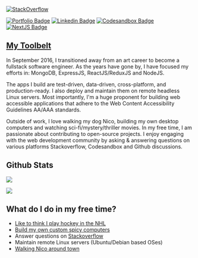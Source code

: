 [![StackOverflow](https://github-readme-stackoverflow.vercel.app/?userID=7376526&theme=dark)](https://stackoverflow.com/users/7376526/matt-carlotta)

[![Portfolio Badge](https://img.shields.io/badge/My%20Website-0088FF?&style=for-the-badge&logo=vercel&logoColor=white)](https://macar.dev/)
[![Linkedin Badge](https://img.shields.io/badge/LinkedIn-0077B5?style=for-the-badge&logo=linkedin&logoColor=white)](https://www.linkedin.com/in/mattcarlotta)
[![Codesandbox Badge](https://img.shields.io/badge/Codesandbox-343434?color=green&style=for-the-badge&logo=codesandbox&logoColor=white)](https://codesandbox.io/u/mattcarlotta/sandboxes)
[![NextJS Badge](https://img.shields.io/badge/Next%2Ejs%20Contributor-8A2BE2?style=for-the-badge&logo=next.js&logoColor=white)](https://github.com/vercel/next.js)

## [My Toolbelt](https://macar.dev/background/#tech-specs)

In September 2016, I transitioned away from an art career to become a fullstack software engineer. As the years have gone by, I have 
focused my efforts in: MongoDB, ExpressJS, ReactJS/ReduxJS and NodeJS.

The apps I build are test-driven, data-driven, cross-platform, and production-ready. I also deploy and maintain them on remote headless Linux servers. Most importantly, I'm a huge proponent for building web accessible applications that adhere to the Web Content Accessibility Guidelines AA/AAA standards.

Outside of work, I love walking my dog Nico, building my own desktop computers and watching sci-fi/mystery/thriller movies. In my free time, I am passionate about contributing to open-source projects. I enjoy engaging with the web development community by asking & answering questions on various platforms Stackoverflow, Codesandbox and Github discussions.

 
## Github Stats

![](https://github-readme-stats.vercel.app/api/top-langs/?username=mattcarlotta&hide=python&title_color=ffffff&text_color=c9cacc&line_height=27&icon_color=2bbc8a&bg_color=1d1f21&layout=compact&langs_count=6)

![](https://github-readme-stats.vercel.app/api?username=mattcarlotta&show_icons=true&line_height=27&count_private=true&title_color=ffffff&text_color=c9cacc&icon_color=2bbc8a&bg_color=1d1f21)

## What do I do in my free time?

- [Like to think I play hockey in the NHL](https://i.imgur.com/iBXFEAU.jpg)
- [Build my own custom spicy computers](https://pcpartpicker.com/list/V3L2xs)
- Answer questions on [Stackoverflow](https://stackoverflow.com/questions/tagged/reactjs?sort=newest&page=1&pagesize=50)
- Maintain remote Linux servers (Ubuntu/Debian based OSes)
- [Walking Nico around town](https://i.imgur.com/sk64QET.jpg)
